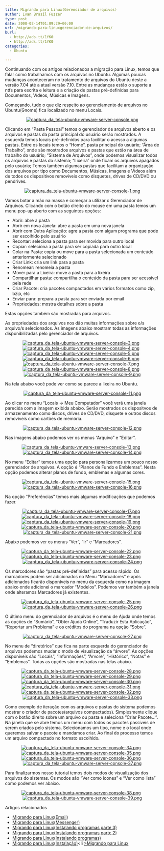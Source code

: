 ```yaml
---
title: Migrando para Linux(Gerenciador de arquivos)
author: Ivan Brasil Fuzzer
type: post
date: 2008-02-14T01:09:29+00:00
url: /migrando-para-linuxgerenciador-de-arquivos/
burl:
  - http://ads.tt/1YK0
  - http://ads.tt/1YK0
categories:
  - Ubuntu

---
```

Continuando com os artigos relacionados a migração para Linux, temos que falar como trabalhamos com os arquivos no Ubuntu. Algumas poucas mudanças aconteceram no tratamento de arquivos do Ubuntu deste a versão 7.04 até a atual versão 7.10. Entre as mudanças estão o suporte a ntfs para escrita e leitura e a criação de pastas pré-definidas para Documentos, Vídeos, Músicas e Imagens.

Começando, tudo o que diz respeito ao gerenciamento de arquivos no Ubuntu(Gnome) fica localizado no menu Locais.

<center>
  <a href='http://www.ubuntero.com.br/wp-content/uploads/2007/12/captura_da_tela-ubuntu-vmware-server-console.png' title='captura_da_tela-ubuntu-vmware-server-console.png'><img src='http://www.ubuntero.com.br/wp-content/uploads/2007/12/captura_da_tela-ubuntu-vmware-server-console.thumbnail.png' alt='captura_da_tela-ubuntu-vmware-server-console.png' /></a>
</center>

Clicando em &#8220;Pasta Pessoal&#8221; temos o gerenciador de arquivos aberto e os arquivos e pastas da pasta principal do usuário serão mostrados. A esquerda temos locais pré-definidos para facilitar o acesso a algumas pastas. Entre os locais temos o &#8220;Home&#8221;, pasta principal do usuário; &#8220;Área de Trabalho&#8221;, onde são mostrados arquivos e pastas que estão na área de trabalho do usuário; &#8220;Sistema de Arquivos&#8221;, onde podemos visualizar todos os arquivos e pastas do sistema; &#8220;Lixeira&#8221; onde ficam os arquivos apagados pelo usuário; Temos também algumas pastas que facilitam a organização dos arquivos por tipo como Documentos, Músicas, Imagens e Vídeos além de todos os dispositivos removíveis como disquetes, drives de CD/DVD ou pendrives.

<center>
  <a href='http://www.ubuntero.com.br/wp-content/uploads/2008/01/captura_da_tela-ubuntu-vmware-server-console-1.png' title='captura_da_tela-ubuntu-vmware-server-console-1.png'><img src='http://www.ubuntero.com.br/wp-content/uploads/2008/01/captura_da_tela-ubuntu-vmware-server-console-1.thumbnail.png' alt='captura_da_tela-ubuntu-vmware-server-console-1.png' /></a>
</center>

Vamos botar a mão na massa e começar a utilizar o Gerenciador de Arquivos. Clicando com o botão direito do mouse em uma pasta temos um menu pop-up aberto com as seguintes opções:

  * Abrir: abre a pasta
  * Abrir em nova Janela: abre a pasta em uma nova janela
  * Abrir com Outra Aplicação: agre a pasta com algum programa que pode ser escolhido pelo usuário
  * Recortar: seleciona a pasta para ser movida para outro local
  * Copiar: seleciona a pasta para ser copiada para outro local
  * Colar na Pasta: copia ou move para a pasta selecionada um conteúdo anteriormente selecionado
  * Criar Link: cria um link para a pasta
  * Renomear: renomeia a pasta
  * Mover para a Lixeira: move a pasta para a lixeira
  * Compartilhar pasta: compartilha o conteúdo da pasta para ser acessível pela rede
  * Criar Pacote: cria pacotes compactados em vários formatos como zip, bzip, etc
  * Enviar para: prepara a pasta para ser enviada por email
  * Propriedades: mostra detalhes sobre a pasta

Estas opções também são mostradas para arquivos.

As propriedades dos arquivos nos dão muitas informações sobre o/s arquivo/s selecionados. As imagens abaixo mostram todas as informações disponibilizadas pelo gerenciador de arquivos.

<center>
  <a href='http://www.ubuntero.com.br/wp-content/uploads/2008/01/captura_da_tela-ubuntu-vmware-server-console-3.png' title='captura_da_tela-ubuntu-vmware-server-console-3.png'><img src='http://www.ubuntero.com.br/wp-content/uploads/2008/01/captura_da_tela-ubuntu-vmware-server-console-3.thumbnail.png' alt='captura_da_tela-ubuntu-vmware-server-console-3.png' /></a>&nbsp;&nbsp;<a href='http://www.ubuntero.com.br/wp-content/uploads/2008/01/captura_da_tela-ubuntu-vmware-server-console-4.png' title='captura_da_tela-ubuntu-vmware-server-console-4.png'><img src='http://www.ubuntero.com.br/wp-content/uploads/2008/01/captura_da_tela-ubuntu-vmware-server-console-4.thumbnail.png' alt='captura_da_tela-ubuntu-vmware-server-console-4.png' /></a>&nbsp;&nbsp;<a href='http://www.ubuntero.com.br/wp-content/uploads/2008/01/captura_da_tela-ubuntu-vmware-server-console-5.png' title='captura_da_tela-ubuntu-vmware-server-console-5.png'><img src='http://www.ubuntero.com.br/wp-content/uploads/2008/01/captura_da_tela-ubuntu-vmware-server-console-5.thumbnail.png' alt='captura_da_tela-ubuntu-vmware-server-console-5.png' /></a>&nbsp;&nbsp;<a href='http://www.ubuntero.com.br/wp-content/uploads/2008/01/captura_da_tela-ubuntu-vmware-server-console-6.png' title='captura_da_tela-ubuntu-vmware-server-console-6.png'><img src='http://www.ubuntero.com.br/wp-content/uploads/2008/01/captura_da_tela-ubuntu-vmware-server-console-6.thumbnail.png' alt='captura_da_tela-ubuntu-vmware-server-console-6.png' /></a>&nbsp;&nbsp;<a href='http://www.ubuntero.com.br/wp-content/uploads/2008/01/captura_da_tela-ubuntu-vmware-server-console-7.png' title='captura_da_tela-ubuntu-vmware-server-console-7.png'><img src='http://www.ubuntero.com.br/wp-content/uploads/2008/01/captura_da_tela-ubuntu-vmware-server-console-7.thumbnail.png' alt='captura_da_tela-ubuntu-vmware-server-console-7.png' /></a>&nbsp;&nbsp;<a href='http://www.ubuntero.com.br/wp-content/uploads/2008/01/captura_da_tela-ubuntu-vmware-server-console-8.png' title='captura_da_tela-ubuntu-vmware-server-console-8.png'><img src='http://www.ubuntero.com.br/wp-content/uploads/2008/01/captura_da_tela-ubuntu-vmware-server-console-8.thumbnail.png' alt='captura_da_tela-ubuntu-vmware-server-console-8.png' /></a>&nbsp;&nbsp;<a href='http://www.ubuntero.com.br/wp-content/uploads/2008/01/captura_da_tela-ubuntu-vmware-server-console-9.png' title='captura_da_tela-ubuntu-vmware-server-console-9.png'><img src='http://www.ubuntero.com.br/wp-content/uploads/2008/01/captura_da_tela-ubuntu-vmware-server-console-9.thumbnail.png' alt='captura_da_tela-ubuntu-vmware-server-console-9.png' /></a>
</center>

Na tela abaixo você pode ver como se parece a lixeira no Ubuntu.

<center>
  <a href='http://www.ubuntero.com.br/wp-content/uploads/2008/01/captura_da_tela-ubuntu-vmware-server-console-11.png' title='captura_da_tela-ubuntu-vmware-server-console-11.png'><img src='http://www.ubuntero.com.br/wp-content/uploads/2008/01/captura_da_tela-ubuntu-vmware-server-console-11.thumbnail.png' alt='captura_da_tela-ubuntu-vmware-server-console-11.png' /></a>
</center>

Ao clicar no menu &#8220;Locais -> Meu Computador&#8221; você verá uma janela parecida com a imagem exibida abaixo. Serão mostrados os dispositvos de armazenamento como discos, drives de CD/DVD, disquete e outros discos removíveis como cartões de memória.

<center>
  <a href='http://www.ubuntero.com.br/wp-content/uploads/2008/02/captura_da_tela-ubuntu-vmware-server-console-12.png' title='captura_da_tela-ubuntu-vmware-server-console-12.png'><img src='http://www.ubuntero.com.br/wp-content/uploads/2008/02/captura_da_tela-ubuntu-vmware-server-console-12.thumbnail.png' alt='captura_da_tela-ubuntu-vmware-server-console-12.png' /></a>
</center>

Nas imagens abaixo podemos ver os menus &#8220;Arquivo&#8221; e &#8220;Editar&#8221;.

<center>
  <a href='http://www.ubuntero.com.br/wp-content/uploads/2008/02/captura_da_tela-ubuntu-vmware-server-console-13.png' title='captura_da_tela-ubuntu-vmware-server-console-13.png'><img src='http://www.ubuntero.com.br/wp-content/uploads/2008/02/captura_da_tela-ubuntu-vmware-server-console-13.thumbnail.png' alt='captura_da_tela-ubuntu-vmware-server-console-13.png' /></a>&nbsp;&nbsp;<a href='http://www.ubuntero.com.br/wp-content/uploads/2008/02/captura_da_tela-ubuntu-vmware-server-console-14.png' title='captura_da_tela-ubuntu-vmware-server-console-14.png'><img src='http://www.ubuntero.com.br/wp-content/uploads/2008/02/captura_da_tela-ubuntu-vmware-server-console-14.thumbnail.png' alt='captura_da_tela-ubuntu-vmware-server-console-14.png' /></a>
</center>

No menu &#8220;Editar&#8221; temos uma opção para personalizarmos um pouco nosso gerenciador de arquivos. A opção é &#8220;Planos de Fundo e Emblemas&#8221;. Nesta opção podemos alterar planos de fundo, emblemas e algumas cores.

<center>
  <a href='http://www.ubuntero.com.br/wp-content/uploads/2008/02/captura_da_tela-ubuntu-vmware-server-console-15.png' title='captura_da_tela-ubuntu-vmware-server-console-15.png'><img src='http://www.ubuntero.com.br/wp-content/uploads/2008/02/captura_da_tela-ubuntu-vmware-server-console-15.thumbnail.png' alt='captura_da_tela-ubuntu-vmware-server-console-15.png' /></a>&nbsp;&nbsp;<a href='http://www.ubuntero.com.br/wp-content/uploads/2008/02/captura_da_tela-ubuntu-vmware-server-console-16.png' title='captura_da_tela-ubuntu-vmware-server-console-16.png'><img src='http://www.ubuntero.com.br/wp-content/uploads/2008/02/captura_da_tela-ubuntu-vmware-server-console-16.thumbnail.png' alt='captura_da_tela-ubuntu-vmware-server-console-16.png' /></a>
</center>

Na opção &#8220;Preferências&#8221; temos mais algumas modificações que podemos fazer.

<center>
  <a href='http://www.ubuntero.com.br/wp-content/uploads/2008/02/captura_da_tela-ubuntu-vmware-server-console-17.png' title='captura_da_tela-ubuntu-vmware-server-console-17.png'><img src='http://www.ubuntero.com.br/wp-content/uploads/2008/02/captura_da_tela-ubuntu-vmware-server-console-17.thumbnail.png' alt='captura_da_tela-ubuntu-vmware-server-console-17.png' /></a>&nbsp;&nbsp;<a href='http://www.ubuntero.com.br/wp-content/uploads/2008/02/captura_da_tela-ubuntu-vmware-server-console-18.png' title='captura_da_tela-ubuntu-vmware-server-console-18.png'><img src='http://www.ubuntero.com.br/wp-content/uploads/2008/02/captura_da_tela-ubuntu-vmware-server-console-18.thumbnail.png' alt='captura_da_tela-ubuntu-vmware-server-console-18.png' /></a>&nbsp;&nbsp;<a href='http://www.ubuntero.com.br/wp-content/uploads/2008/02/captura_da_tela-ubuntu-vmware-server-console-19.png' title='captura_da_tela-ubuntu-vmware-server-console-19.png'><img src='http://www.ubuntero.com.br/wp-content/uploads/2008/02/captura_da_tela-ubuntu-vmware-server-console-19.thumbnail.png' alt='captura_da_tela-ubuntu-vmware-server-console-19.png' /></a>&nbsp;&nbsp;<a href='http://www.ubuntero.com.br/wp-content/uploads/2008/02/captura_da_tela-ubuntu-vmware-server-console-20.png' title='captura_da_tela-ubuntu-vmware-server-console-20.png'><img src='http://www.ubuntero.com.br/wp-content/uploads/2008/02/captura_da_tela-ubuntu-vmware-server-console-20.thumbnail.png' alt='captura_da_tela-ubuntu-vmware-server-console-20.png' /></a>&nbsp;&nbsp;<a href='http://www.ubuntero.com.br/wp-content/uploads/2008/02/captura_da_tela-ubuntu-vmware-server-console-21.png' title='captura_da_tela-ubuntu-vmware-server-console-21.png'><img src='http://www.ubuntero.com.br/wp-content/uploads/2008/02/captura_da_tela-ubuntu-vmware-server-console-21.thumbnail.png' alt='captura_da_tela-ubuntu-vmware-server-console-21.png' /></a>
</center>

Abaixo podemos ver os menus &#8220;Ver&#8221;, &#8220;Ir&#8221; e &#8220;Marcadores&#8221;.

<center>
  <a href='http://www.ubuntero.com.br/wp-content/uploads/2008/02/captura_da_tela-ubuntu-vmware-server-console-22.png' title='captura_da_tela-ubuntu-vmware-server-console-22.png'><img src='http://www.ubuntero.com.br/wp-content/uploads/2008/02/captura_da_tela-ubuntu-vmware-server-console-22.thumbnail.png' alt='captura_da_tela-ubuntu-vmware-server-console-22.png' /></a>&nbsp;&nbsp;<a href='http://www.ubuntero.com.br/wp-content/uploads/2008/02/captura_da_tela-ubuntu-vmware-server-console-23.png' title='captura_da_tela-ubuntu-vmware-server-console-23.png'><img src='http://www.ubuntero.com.br/wp-content/uploads/2008/02/captura_da_tela-ubuntu-vmware-server-console-23.thumbnail.png' alt='captura_da_tela-ubuntu-vmware-server-console-23.png' /></a>&nbsp;&nbsp;<a href='http://www.ubuntero.com.br/wp-content/uploads/2008/02/captura_da_tela-ubuntu-vmware-server-console-24.png' title='captura_da_tela-ubuntu-vmware-server-console-24.png'><img src='http://www.ubuntero.com.br/wp-content/uploads/2008/02/captura_da_tela-ubuntu-vmware-server-console-24.thumbnail.png' alt='captura_da_tela-ubuntu-vmware-server-console-24.png' /></a>
</center>

Os marcodores são &#8220;pastas pré-definidas&#8221; para acesso rápido. Os marcadores podem ser adicionados no Menu &#8220;Marcadores&#8221; e após adicionados ficarão disponíveis no menu da esquerda como na imagem abaixo onde adicionei o marcador &#8220;Modelos&#8221;. Podemos ver também a janela onde alteramos Marcadores já existentes.

<center>
  <a href='http://www.ubuntero.com.br/wp-content/uploads/2008/02/captura_da_tela-ubuntu-vmware-server-console-25.png' title='captura_da_tela-ubuntu-vmware-server-console-25.png'><img src='http://www.ubuntero.com.br/wp-content/uploads/2008/02/captura_da_tela-ubuntu-vmware-server-console-25.thumbnail.png' alt='captura_da_tela-ubuntu-vmware-server-console-25.png' /></a>&nbsp;&nbsp;<a href='http://www.ubuntero.com.br/wp-content/uploads/2008/02/captura_da_tela-ubuntu-vmware-server-console-26.png' title='captura_da_tela-ubuntu-vmware-server-console-26.png'><img src='http://www.ubuntero.com.br/wp-content/uploads/2008/02/captura_da_tela-ubuntu-vmware-server-console-26.thumbnail.png' alt='captura_da_tela-ubuntu-vmware-server-console-26.png' /></a>
</center>

O último menu do gerenciador de arquivos é o menu de Ajuda onde temos as opções de &#8220;Sumário&#8221;, &#8220;Obter Ajuda Online&#8221;, &#8220;Traduzir Esta Aplicação&#8221;, &#8220;Reportar um Problema&#8221; e os créditos do programa na opção &#8220;Sobre&#8221;.

<center>
  <a href='http://www.ubuntero.com.br/wp-content/uploads/2008/02/captura_da_tela-ubuntu-vmware-server-console-27.png' title='captura_da_tela-ubuntu-vmware-server-console-27.png'><img src='http://www.ubuntero.com.br/wp-content/uploads/2008/02/captura_da_tela-ubuntu-vmware-server-console-27.thumbnail.png' alt='captura_da_tela-ubuntu-vmware-server-console-27.png' /></a>
</center>

No menu de &#8220;diretórios&#8221; que fica na parte esquerda do gerenciador de arquivos podemos mudar o modo de visualização da &#8220;árvore&#8221;. As opções disponíveis são &#8220;Locais&#8221;, &#8220;Informações&#8221;, &#8220;Árvore&#8221;, &#8220;Histórico&#8221;, &#8220;Notas&#8221; e &#8220;Emblemas&#8221;. Todas as opções são mostradas nas telas abaixo.

<center>
  <a href='http://www.ubuntero.com.br/wp-content/uploads/2008/02/captura_da_tela-ubuntu-vmware-server-console-28.png' title='captura_da_tela-ubuntu-vmware-server-console-28.png'><img src='http://www.ubuntero.com.br/wp-content/uploads/2008/02/captura_da_tela-ubuntu-vmware-server-console-28.thumbnail.png' alt='captura_da_tela-ubuntu-vmware-server-console-28.png' /></a>&nbsp;&nbsp;<a href='http://www.ubuntero.com.br/wp-content/uploads/2008/02/captura_da_tela-ubuntu-vmware-server-console-29.png' title='captura_da_tela-ubuntu-vmware-server-console-29.png'><img src='http://www.ubuntero.com.br/wp-content/uploads/2008/02/captura_da_tela-ubuntu-vmware-server-console-29.thumbnail.png' alt='captura_da_tela-ubuntu-vmware-server-console-29.png' /></a>&nbsp;&nbsp;<a href='http://www.ubuntero.com.br/wp-content/uploads/2008/02/captura_da_tela-ubuntu-vmware-server-console-30.png' title='captura_da_tela-ubuntu-vmware-server-console-30.png'><img src='http://www.ubuntero.com.br/wp-content/uploads/2008/02/captura_da_tela-ubuntu-vmware-server-console-30.thumbnail.png' alt='captura_da_tela-ubuntu-vmware-server-console-30.png' /></a>&nbsp;&nbsp;<a href='http://www.ubuntero.com.br/wp-content/uploads/2008/02/captura_da_tela-ubuntu-vmware-server-console-31.png' title='captura_da_tela-ubuntu-vmware-server-console-31.png'><img src='http://www.ubuntero.com.br/wp-content/uploads/2008/02/captura_da_tela-ubuntu-vmware-server-console-31.thumbnail.png' alt='captura_da_tela-ubuntu-vmware-server-console-31.png' /></a>&nbsp;&nbsp;<a href='http://www.ubuntero.com.br/wp-content/uploads/2008/02/captura_da_tela-ubuntu-vmware-server-console-32.png' title='captura_da_tela-ubuntu-vmware-server-console-32.png'><img src='http://www.ubuntero.com.br/wp-content/uploads/2008/02/captura_da_tela-ubuntu-vmware-server-console-32.thumbnail.png' alt='captura_da_tela-ubuntu-vmware-server-console-32.png' /></a>&nbsp;&nbsp;<a href='http://www.ubuntero.com.br/wp-content/uploads/2008/02/captura_da_tela-ubuntu-vmware-server-console-33.png' title='captura_da_tela-ubuntu-vmware-server-console-33.png'><img src='http://www.ubuntero.com.br/wp-content/uploads/2008/02/captura_da_tela-ubuntu-vmware-server-console-33.thumbnail.png' alt='captura_da_tela-ubuntu-vmware-server-console-33.png' /></a>
</center>

Como exemplo de iteração com os arquivos e pastas do sistema podemos mostrar o criador de pacotes(arquivos compactados). Simplesmente clique com o botão direito sobre um arquivo ou pasta e seleciona &#8220;Criar Pacote&#8230;&#8221;. Na janela que se abre temos um menu com todos os pacotes passíveis de serem criados pelo sistema. Selecionamos um tipo, nome e o local onde queremos salvar o pacote e mandamos criar. Ao final do processo temos um arquivo compactado no formato escolhido.

<center>
  <a href='http://www.ubuntero.com.br/wp-content/uploads/2008/02/captura_da_tela-ubuntu-vmware-server-console-34.png' title='captura_da_tela-ubuntu-vmware-server-console-34.png'><img src='http://www.ubuntero.com.br/wp-content/uploads/2008/02/captura_da_tela-ubuntu-vmware-server-console-34.thumbnail.png' alt='captura_da_tela-ubuntu-vmware-server-console-34.png' /></a>&nbsp;&nbsp;<a href='http://www.ubuntero.com.br/wp-content/uploads/2008/02/captura_da_tela-ubuntu-vmware-server-console-35.png' title='captura_da_tela-ubuntu-vmware-server-console-35.png'><img src='http://www.ubuntero.com.br/wp-content/uploads/2008/02/captura_da_tela-ubuntu-vmware-server-console-35.thumbnail.png' alt='captura_da_tela-ubuntu-vmware-server-console-35.png' /></a>&nbsp;&nbsp;<a href='http://www.ubuntero.com.br/wp-content/uploads/2008/02/captura_da_tela-ubuntu-vmware-server-console-36.png' title='captura_da_tela-ubuntu-vmware-server-console-36.png'><img src='http://www.ubuntero.com.br/wp-content/uploads/2008/02/captura_da_tela-ubuntu-vmware-server-console-36.thumbnail.png' alt='captura_da_tela-ubuntu-vmware-server-console-36.png' /></a>&nbsp;&nbsp;<a href='http://www.ubuntero.com.br/wp-content/uploads/2008/02/captura_da_tela-ubuntu-vmware-server-console-37.png' title='captura_da_tela-ubuntu-vmware-server-console-37.png'><img src='http://www.ubuntero.com.br/wp-content/uploads/2008/02/captura_da_tela-ubuntu-vmware-server-console-37.thumbnail.png' alt='captura_da_tela-ubuntu-vmware-server-console-37.png' /></a>
</center>

Para finalizarmos nosso tutorial temos dois modos de visualização dos arquivos do sistemas. Os modos são &#8220;Ver como ícones&#8221; e &#8220;Ver como lista&#8221; como podemos ver abaixo.

<center>
  <a href='http://www.ubuntero.com.br/wp-content/uploads/2008/02/captura_da_tela-ubuntu-vmware-server-console-38.png' title='captura_da_tela-ubuntu-vmware-server-console-38.png'><img src='http://www.ubuntero.com.br/wp-content/uploads/2008/02/captura_da_tela-ubuntu-vmware-server-console-38.thumbnail.png' alt='captura_da_tela-ubuntu-vmware-server-console-38.png' /></a>&nbsp;&nbsp;<a href='http://www.ubuntero.com.br/wp-content/uploads/2008/02/captura_da_tela-ubuntu-vmware-server-console-39.png' title='captura_da_tela-ubuntu-vmware-server-console-39.png'><img src='http://www.ubuntero.com.br/wp-content/uploads/2008/02/captura_da_tela-ubuntu-vmware-server-console-39.thumbnail.png' alt='captura_da_tela-ubuntu-vmware-server-console-39.png' /></a>
</center>

Artigos relacionados

  * [Migrando para Linux(Email)][1]
  * [Migrando para Linux(Messenger)][2]
  * [Migrando para Linux(Instalando programas parte 3)][3]
  * [Migrando para Linux(Instalando programas parte 2)][4]
  * [Migrando para Linux(Instalando programas)][5]
  * [Migrando para Linux(Instalação)][6]<li
[>Migrando para Linux][7]</li>

 [1]: http://www.ubuntero.com.br/?p=185
 [2]: http://www.ubuntero.com.br/?p=183
 [3]: http://www.ubuntero.com.br/?p=330
 [4]: http://www.ubuntero.com.br/?p=318
 [5]: http://www.ubuntero.com.br/?p=186
 [6]: http://www.ubuntero.com.br/?p=249
 [7]: http://www.ubuntero.com.br/?p=203